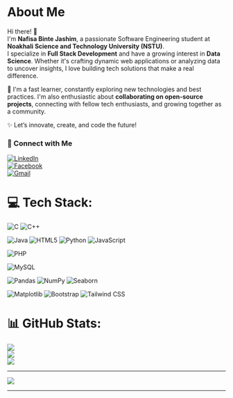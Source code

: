 # About Me

Hi there! 👋  
I'm **Nafisa Binte Jashim**, a passionate Software Engineering student at **Noakhali Science and Technology University (NSTU)**.  
 I specialize in **Full Stack Development** and have a growing interest in **Data Science**. Whether it's crafting dynamic web applications or analyzing data to uncover insights, I love building tech solutions that make a real difference.  

🌱 I'm a fast learner, constantly exploring new technologies and best practices. I'm also enthusiastic about **collaborating on open-source projects**, connecting with fellow tech enthusiasts, and growing together as a community.  

✨ Let’s innovate, create, and code the future!

### 🤝 Connect with Me

[![LinkedIn](https://img.shields.io/badge/LinkedIn-%230077B5.svg?style=for-the-badge&logo=linkedin&logoColor=white)](https://www.linkedin.com/in/nafisa-binte-jashim/)  
[![Facebook](https://img.shields.io/badge/Facebook-%231877F2.svg?style=for-the-badge&logo=Facebook&logoColor=white)](https://www.facebook.com/nafisa.nafi.376)  
[![Gmail](https://img.shields.io/badge/Gmail-D14836?style=for-the-badge&logo=gmail&logoColor=white)](mailto:nafisanafi21@gmail.com)

# 💻 Tech Stack:
![C](https://img.shields.io/badge/c-%2300599C.svg?style=for-the-badge&logo=c&logoColor=white) 
![C++](https://img.shields.io/badge/c++-%2300599C.svg?style=for-the-badge&logo=c%2B%2B&logoColor=white)

![Java](https://img.shields.io/badge/java-%23ED8B00.svg?style=for-the-badge&logo=openjdk&logoColor=white) 
![HTML5](https://img.shields.io/badge/html5-%23E34F26.svg?style=for-the-badge&logo=html5&logoColor=white) 
![Python](https://img.shields.io/badge/python-3670A0?style=for-the-badge&logo=python&logoColor=ffdd54) 
![JavaScript](https://img.shields.io/badge/javascript-%23323330.svg?style=for-the-badge&logo=javascript&logoColor=%23F7DF1E) 
 
![PHP](https://img.shields.io/badge/php-%23777BB4.svg?style=for-the-badge&logo=php&logoColor=white) 
 
![MySQL](https://img.shields.io/badge/mysql-4479A1.svg?style=for-the-badge&logo=mysql&logoColor=white) 

 
![Pandas](https://img.shields.io/badge/pandas-%23150458.svg?style=for-the-badge&logo=pandas&logoColor=white) 
![NumPy](https://img.shields.io/badge/numpy-%23013243.svg?style=for-the-badge&logo=numpy&logoColor=white)
![Seaborn](https://img.shields.io/badge/Seaborn-3776AB?style=for-the-badge&logo=python&logoColor=white)
 
![Matplotlib](https://img.shields.io/badge/Matplotlib-%23ffffff.svg?style=for-the-badge&logo=Matplotlib&logoColor=black) 
![Bootstrap](https://img.shields.io/badge/bootstrap-%238511FA.svg?style=for-the-badge&logo=bootstrap&logoColor=white)
![Tailwind CSS](https://img.shields.io/badge/Tailwind_CSS-38B2AC?style=for-the-badge&logo=tailwind-css&logoColor=white)



# 📊 GitHub Stats:
![](https://github-readme-stats.vercel.app/api?username=NafisaJashim821&theme=dark&hide_border=false&include_all_commits=false&count_private=false)<br/>
![](https://github-readme-streak-stats.herokuapp.com/?user=NafisaJashim821&theme=dark&hide_border=false)<br/>
![](https://github-readme-stats.vercel.app/api/top-langs/?username=NafisaJashim821&theme=dark&hide_border=false&include_all_commits=false&count_private=false&layout=compact)

---

[![](https://visitcount.itsvg.in/api?id=NafisaJashim821&icon=0&color=0)](https://visitcount.itsvg.in)

<!-- Proudly created with GPRM ( https://gprm.itsvg.in ) -->

---

